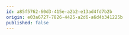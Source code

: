 ```yaml
---
id: a85f5762-60d3-415e-a2b2-e13ad4fd7b2b
origin: e03a6727-7826-4425-a2d6-a6d4b341225b
published: false
---
```

